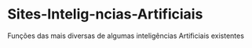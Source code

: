 # Sites-Intelig-ncias-Artificiais
Funções das mais diversas de algumas inteligências Artificiais existentes
